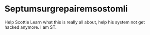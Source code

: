 # Septumsurgrepairemsostomli
Help Scottie Learn what this is really all about, help his system not get hacked anymore. I am ST.
